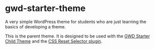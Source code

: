 # gwd-starter-theme
 
A very simple WordPress theme for students who are just learning the basics of developing a theme.

This is the parent theme. It is designed to be used with the [GWD Starter Child Theme](https://github.com/JACGWD/GWD-Starter-Child-Theme) and the [CSS Reset Selector plugin](https://github.com/JACGWD/CSS-Reset-Selector).
